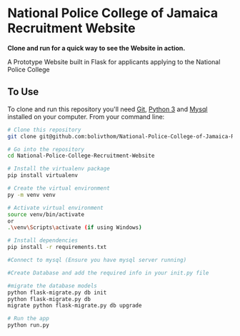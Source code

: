 # National Police College of Jamaica Recruitment Website

**Clone and run for a quick way to see the Website in action.**

A Prototype Website built in Flask for applicants applying to the National Police College

## To Use

To clone and run this repository you'll need [Git](https://git-scm.com), [Python 3](https://www.python.org/downloads/) and [Mysql](https://www.mysql.com/downloads/) installed on your computer. From your command line:

```bash
# Clone this repository
git clone git@github.com:bolivthom/National-Police-College-of-Jamaica-Recruitment-Website.git

# Go into the repository
cd National-Police-College-Recruitment-Website

# Install the virtualenv package
pip install virtualenv

# Create the virtual environment
py -m venv venv 

# Activate virtual environment
source venv/bin/activate
or
.\venv\Scripts\activate (if using Windows)

# Install dependencies
pip install -r requirements.txt

#Connect to mysql (Ensure you have mysql server running)

#Create Database and add the required info in your init.py file

#migrate the database models
python flask-migrate.py db init 
python flask-migrate.py db 
migrate python flask-migrate.py db upgrade

# Run the app
python run.py
```


